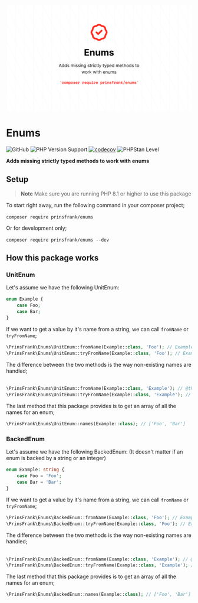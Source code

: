 <picture>
    <source srcset="https://github.com/PrinsFrank/enums/raw/main/docs/images/banner_dark.png" media="(prefers-color-scheme: dark)">
    <img src="https://github.com/PrinsFrank/enums/raw/main/docs/images/banner_light.png" alt="Banner">
</picture>

# Enums

![GitHub](https://img.shields.io/github/license/prinsfrank/enums)
![PHP Version Support](https://img.shields.io/packagist/php-v/prinsfrank/enums)
[![codecov](https://codecov.io/gh/PrinsFrank/enums/branch/main/graph/badge.svg?token=9O3VB563MU)](https://codecov.io/gh/PrinsFrank/enums)
![PHPStan Level](https://img.shields.io/badge/PHPStan-level%209-brightgreen.svg?style=flat)

**Adds missing strictly typed methods to work with enums**

## Setup

> **Note**
> Make sure you are running PHP 8.1 or higher to use this package

To start right away, run the following command in your composer project;

```composer require prinsfrank/enums```

Or for development only;

```composer require prinsfrank/enums --dev```

## How this package works

### UnitEnum

Let's assume we have the following UnitEnum:
```php
enum Example {
    case Foo;
    case Bar;
}
```

If we want to get a value by it's name from a string, we can call `fromName` or `tryFromName`;
```php
\PrinsFrank\Enums\UnitEnum::fromName(Example::class, 'Foo'); // Example::Foo
\PrinsFrank\Enums\UnitEnum::tryFromName(Example::class, 'Foo'); // Example::Foo
```

The difference between the two methods is the way non-existing names are handled;
```php

\PrinsFrank\Enums\UnitEnum::fromName(Example::class, 'Example'); // @throws NameNotFoundException
\PrinsFrank\Enums\UnitEnum::tryFromName(Example::class, 'Example'); // null
```

The last method that this package provides is to get an array of all the names for an enum;
```php
\PrinsFrank\Enums\UnitEnum::names(Example::class); // ['Foo', 'Bar']
```

### BackedEnum

Let's assume we have the following BackedEnum: (It doesn't matter if an enum is backed by a string or an integer)
```php
enum Example: string {
    case Foo = 'Foo';
    case Bar = 'Bar';
}
```

If we want to get a value by it's name from a string, we can call `fromName` or `tryFromName`;
```php
\PrinsFrank\Enums\BackedEnum::fromName(Example::class, 'Foo'); // Example::Foo
\PrinsFrank\Enums\BackedEnum::tryFromName(Example::class, 'Foo'); // Example::Foo
```

The difference between the two methods is the way non-existing names are handled;
```php

\PrinsFrank\Enums\BackedEnum::fromName(Example::class, 'Example'); // @throws NameNotFoundException
\PrinsFrank\Enums\BackedEnum::tryFromName(Example::class, 'Example'); // null
```

The last method that this package provides is to get an array of all the names for an enum;
```php
\PrinsFrank\Enums\BackedEnum::names(Example::class); // ['Foo', 'Bar']
```
